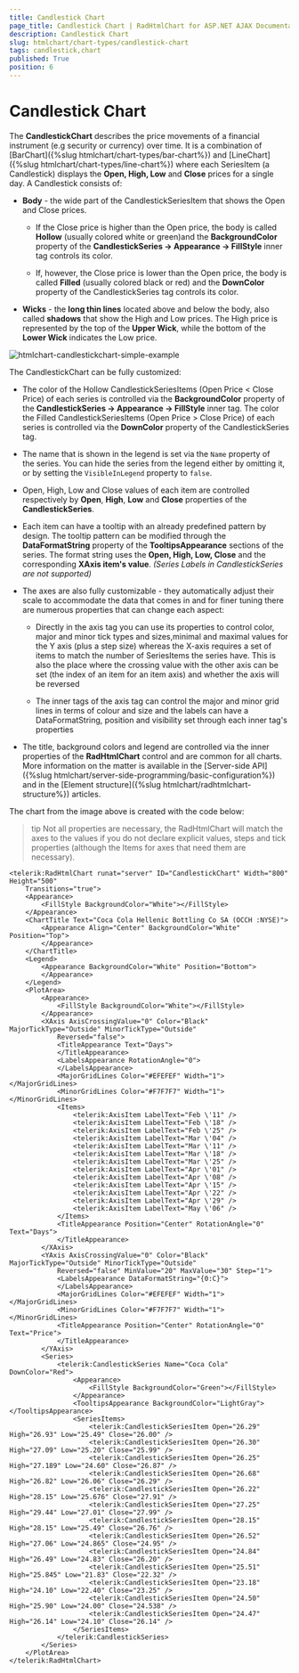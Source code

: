 ```yaml
---
title: Candlestick Chart
page_title: Candlestick Chart | RadHtmlChart for ASP.NET AJAX Documentation
description: Candlestick Chart
slug: htmlchart/chart-types/candlestick-chart
tags: candlestick,chart
published: True
position: 6
---
```


# Candlestick Chart

The **CandlestickChart** describes the price movements of a financial instrument (e.g security or currency) over time. It is a combination of [BarChart]({%slug htmlchart/chart-types/bar-chart%}) and [LineChart]({%slug htmlchart/chart-types/line-chart%}) where each SeriesItem (a Candlestick) displays the **Open, High, Low** and **Close** prices for a single day. A Candlestick consists of:

* **Body** - the wide part of the CandlestickSeriesItem that shows the Open and Close prices.

	* If the Close price is higher than the Open price, the body is called **Hollow** (usually colored white or green)and the **BackgroundColor** property of the **CandlestickSeries -> Appearance -> FillStyle** inner tag controls its color.

	* If, however, the Close price is lower than the Open price, the body is called **Filled** (usually colored black or red) and the **DownColor** property of the CandlestickSeries tag controls its color.

* **Wicks** - the **long thin lines** located above and below the body, also called **shadows** that show the High and Low prices. The High price is represented by the top of the **Upper Wick**, while the bottom of the **Lower Wick** indicates the Low price. 
	
![htmlchart-candlestickchart-simple-example](images/htmlchart-candlestickchart-simple-example.png)

The CandlestickChart can be fully customized:

* The color of the Hollow CandlestickSeriesItems (Open Price < Close Price) of each series is controlled via the **BackgroundColor** property of the **CandlestickSeries -> Appearance -> FillStyle** inner tag. The color the Filled CandlestickSeriesItems (Open Price > Close Price) of each series is controlled via the **DownColor** property of the CandlestickSeries tag.

* The name that is shown in the legend is set via the `Name` property of the series. You can hide the series from the legend either by omitting it, or by setting the `VisibleInLegend` property to `false`.

* Open, High, Low and Close values of each item are controlled respectively by **Open**, **High**, **Low** and **Close** properties of the **CandlestickSeries**.

* Each item can have a tooltip with an already predefined pattern by design. The tooltip pattern can be modified through the **DataFormatString** property of the **TooltipsAppearance** sections of the series. The format string uses the **Open, High, Low, Close** and the corresponding **XAxis item's value**. *(Series Labels in CandlestickSeries are not supported)*

* The axes are also fully customizable - they automatically adjust their scale to accommodate the data that comes in and for finer tuning there are numerous properties that can change each aspect:

	* Directly in the axis tag you can use its properties to control color, major and minor tick types and sizes,minimal and maximal values for the Y axis (plus a step size) whereas the X-axis requires a set of items to match the number of SeriesItems the series have. This is also the place where the crossing value with the other axis can be set (the index of an item for an item axis) and whether the axis will be reversed

	* The inner tags of the axis tag can control the major and minor grid lines in terms of colour and size and the labels can have a DataFormatString, position and visibility set through each inner tag's properties

* The title, background colors and legend are controlled via the inner properties of the **RadHtmlChart** control and are common for all charts. More information on the matter is available in the [Server-side API]({%slug htmlchart/server-side-programming/basic-configuration%}) and in the [Element structure]({%slug htmlchart/radhtmlchart-structure%}) articles.

The chart from the image above is created with the code below:

>tip Not all properties are necessary, the RadHtmlChart will match the axes to the values if you do not declare explicit values, steps and tick properties (although the	Items for axes that need them are necessary).

````ASP.NET
<telerik:RadHtmlChart runat="server" ID="CandlestickChart" Width="800" Height="500"
	Transitions="true">
	<Appearance>
		<FillStyle BackgroundColor="White"></FillStyle>
	</Appearance>
	<ChartTitle Text="Coca Cola Hellenic Bottling Co SA (OCCH :NYSE)">
		<Appearance Align="Center" BackgroundColor="White" Position="Top">
		</Appearance>
	</ChartTitle>
	<Legend>
		<Appearance BackgroundColor="White" Position="Bottom">
		</Appearance>
	</Legend>
	<PlotArea>
		<Appearance>
			<FillStyle BackgroundColor="White"></FillStyle>
		</Appearance>
		<XAxis AxisCrossingValue="0" Color="Black" MajorTickType="Outside" MinorTickType="Outside"
			Reversed="false">
			<TitleAppearance Text="Days">
			</TitleAppearance>
			<LabelsAppearance RotationAngle="0">
			</LabelsAppearance>
			<MajorGridLines Color="#EFEFEF" Width="1"></MajorGridLines>
			<MinorGridLines Color="#F7F7F7" Width="1"></MinorGridLines>
			<Items>
				<telerik:AxisItem LabelText="Feb \'11" />
				<telerik:AxisItem LabelText="Feb \'18" />
				<telerik:AxisItem LabelText="Feb \'25" />
				<telerik:AxisItem LabelText="Mar \'04" />
				<telerik:AxisItem LabelText="Mar \'11" />
				<telerik:AxisItem LabelText="Mar \'18" />
				<telerik:AxisItem LabelText="Mar \'25" />
				<telerik:AxisItem LabelText="Apr \'01" />
				<telerik:AxisItem LabelText="Apr \'08" />
				<telerik:AxisItem LabelText="Apr \'15" />
				<telerik:AxisItem LabelText="Apr \'22" />
				<telerik:AxisItem LabelText="Apr \'29" />
				<telerik:AxisItem LabelText="May \'06" />
			</Items>
			<TitleAppearance Position="Center" RotationAngle="0" Text="Days">
			</TitleAppearance>
		</XAxis>
		<YAxis AxisCrossingValue="0" Color="Black" MajorTickType="Outside" MinorTickType="Outside"
			Reversed="false" MinValue="20" MaxValue="30" Step="1">
			<LabelsAppearance DataFormatString="{0:C}">
			</LabelsAppearance>
			<MajorGridLines Color="#EFEFEF" Width="1"></MajorGridLines>
			<MinorGridLines Color="#F7F7F7" Width="1"></MinorGridLines>
			<TitleAppearance Position="Center" RotationAngle="0" Text="Price">
			</TitleAppearance>
		</YAxis>
		<Series>
			<telerik:CandlestickSeries Name="Coca Cola" DownColor="Red">
				<Appearance>
					<FillStyle BackgroundColor="Green"></FillStyle>
				</Appearance>
				<TooltipsAppearance BackgroundColor="LightGray"></TooltipsAppearance>
				<SeriesItems>
					<telerik:CandlestickSeriesItem Open="26.29" High="26.93" Low="25.49" Close="26.00" />
					<telerik:CandlestickSeriesItem Open="26.30" High="27.09" Low="25.20" Close="25.99" />
					<telerik:CandlestickSeriesItem Open="26.25" High="27.189" Low="24.60" Close="26.87" />
					<telerik:CandlestickSeriesItem Open="26.68" High="26.82" Low="26.06" Close="26.29" />
					<telerik:CandlestickSeriesItem Open="26.22" High="28.15" Low="25.676" Close="27.91" />
					<telerik:CandlestickSeriesItem Open="27.25" High="29.44" Low="27.01" Close="27.99" />
					<telerik:CandlestickSeriesItem Open="28.15" High="28.15" Low="25.49" Close="26.76" />
					<telerik:CandlestickSeriesItem Open="26.52" High="27.06" Low="24.865" Close="24.95" />
					<telerik:CandlestickSeriesItem Open="24.84" High="26.49" Low="24.83" Close="26.20" />
					<telerik:CandlestickSeriesItem Open="25.51" High="25.845" Low="21.83" Close="22.32" />
					<telerik:CandlestickSeriesItem Open="23.18" High="24.10" Low="22.40" Close="23.25" />
					<telerik:CandlestickSeriesItem Open="24.50" High="25.90" Low="24.00" Close="24.538" />
					<telerik:CandlestickSeriesItem Open="24.47" High="26.14" Low="24.10" Close="26.14" />
				</SeriesItems>
			</telerik:CandlestickSeries>
		</Series>
	</PlotArea>
</telerik:RadHtmlChart>
````


